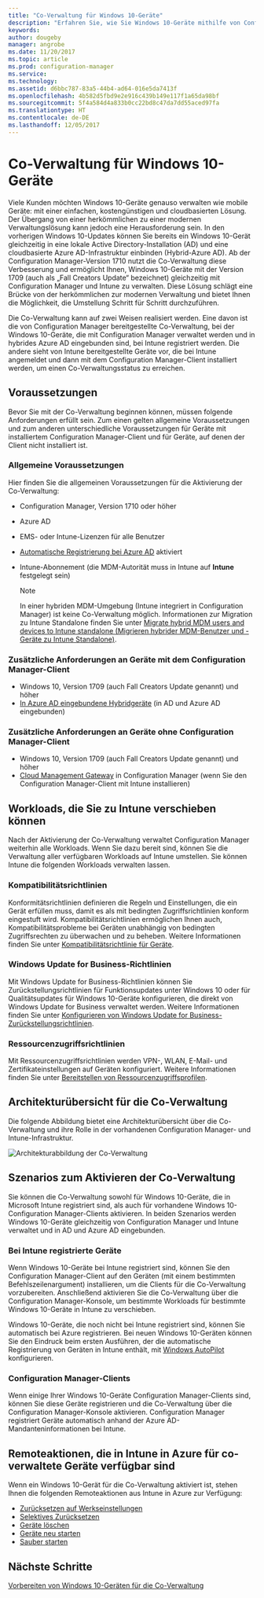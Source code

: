```yaml
---
title: "Co-Verwaltung für Windows 10-Geräte"
description: "Erfahren Sie, wie Sie Windows 10-Geräte mithilfe von Configuration Manager und Microsoft Intune gleichzeitig verwalten können."
keywords: 
author: dougeby
manager: angrobe
ms.date: 11/20/2017
ms.topic: article
ms.prod: configuration-manager
ms.service: 
ms.technology: 
ms.assetid: d6bbc787-83a5-44b4-ad64-016e5da7413f
ms.openlocfilehash: 4b582d5fbd9e2e916c439b149e117f1a65da98bf
ms.sourcegitcommit: 5f4a584d4a833b0cc22bd8c47da7dd55aced97fa
ms.translationtype: HT
ms.contentlocale: de-DE
ms.lasthandoff: 12/05/2017
---
```

# <a name="co-management-for-windows-10-devices"></a>Co-Verwaltung für Windows 10-Geräte    
<!-- 1350871 -->
Viele Kunden möchten Windows 10-Geräte genauso verwalten wie mobile Geräte: mit einer einfachen, kostengünstigen und cloudbasierten Lösung. Der Übergang von einer herkömmlichen zu einer modernen Verwaltungslösung kann jedoch eine Herausforderung sein. In den vorherigen Windows 10-Updates können Sie bereits ein Windows 10-Gerät gleichzeitig in eine lokale Active Directory-Installation (AD) und eine cloudbasierte Azure AD-Infrastruktur einbinden (Hybrid-Azure AD). Ab der Configuration Manager-Version 1710 nutzt die Co-Verwaltung diese Verbesserung und ermöglicht Ihnen, Windows 10-Geräte mit der Version 1709 (auch als „Fall Creators Update“ bezeichnet) gleichzeitig mit Configuration Manager und Intune zu verwalten. Diese Lösung schlägt eine Brücke von der herkömmlichen zur modernen Verwaltung und bietet Ihnen die Möglichkeit, die Umstellung Schritt für Schritt durchzuführen. 

Die Co-Verwaltung kann auf zwei Weisen realisiert werden.  Eine davon ist die von Configuration Manager bereitgestellte Co-Verwaltung, bei der Windows 10-Geräte, die mit Configuration Manager verwaltet werden und in hybrides Azure AD eingebunden sind, bei Intune registriert werden. Die andere sieht von Intune bereitgestellte Geräte vor, die bei Intune angemeldet und dann mit dem Configuration Manager-Client installiert werden, um einen Co-Verwaltungsstatus zu erreichen.  

## <a name="prerequisites"></a>Voraussetzungen
Bevor Sie mit der Co-Verwaltung beginnen können, müssen folgende Anforderungen erfüllt sein. Zum einen gelten allgemeine Voraussetzungen und zum anderen unterschiedliche Voraussetzungen für Geräte mit installiertem Configuration Manager-Client und für Geräte, auf denen der Client nicht installiert ist.

### <a name="general-prerequisites"></a>Allgemeine Voraussetzungen
Hier finden Sie die allgemeinen Voraussetzungen für die Aktivierung der Co-Verwaltung:  

- Configuration Manager, Version 1710 oder höher
- Azure AD
- EMS- oder Intune-Lizenzen für alle Benutzer
- [Automatische Registrierung bei Azure AD](https://docs.microsoft.com/intune/windows-enroll#enable-windows-10-automatic-enrollment) aktiviert
- Intune-Abonnement &#40;die MDM-Autorität muss in Intune auf **Intune** festgelegt sein&#41;


   > [!Note]  
   > In einer hybriden MDM-Umgebung (Intune integriert in Configuration Manager) ist keine Co-Verwaltung möglich. Informationen zur Migration zu Intune Standalone finden Sie unter [Migrate hybrid MDM users and devices to Intune standalone (Migrieren hybrider MDM-Benutzer und -Geräte zu Intune Standalone)](/sccm/mdm/deploy-use/migrate-hybridmdm-to-intunesa).

### <a name="additional-prerequisites-for-devices-with-the-configuration-manager-client"></a>Zusätzliche Anforderungen an Geräte mit dem Configuration Manager-Client
- Windows 10, Version 1709 (auch Fall Creators Update genannt) und höher
- [In Azure AD eingebundene Hybridgeräte](https://docs.microsoft.com/azure/active-directory/device-management-hybrid-azuread-joined-devices-setup) (in AD und Azure AD eingebunden)

### <a name="additional-prerequisites-for-devices-without-the-configuration-manager-client"></a>Zusätzliche Anforderungen an Geräte ohne Configuration Manager-Client
- Windows 10, Version 1709 (auch Fall Creators Update genannt) und höher
- [Cloud Management Gateway](/sccm/core/clients/manage/manage-clients-internet#cloud-management-gateway) in Configuration Manager (wenn Sie den Configuration Manager-Client mit Intune installieren)

## <a name="workloads-you-can-switch-to-intune"></a>Workloads, die Sie zu Intune verschieben können
Nach der Aktivierung der Co-Verwaltung verwaltet Configuration Manager weiterhin alle Workloads. Wenn Sie dazu bereit sind, können Sie die Verwaltung aller verfügbaren Workloads auf Intune umstellen. Sie können Intune die folgenden Workloads verwalten lassen.   

### <a name="compliance-policies"></a>Kompatibilitätsrichtlinien
Konformitätsrichtlinien definieren die Regeln und Einstellungen, die ein Gerät erfüllen muss, damit es als mit bedingten Zugriffsrichtlinien konform eingestuft wird. Kompatibilitätsrichtlinien ermöglichen Ihnen auch, Kompatibilitätsprobleme bei Geräten unabhängig von bedingten Zugriffsrechten zu überwachen und zu beheben. Weitere Informationen finden Sie unter [Kompatibilitätsrichtlinie für Geräte](/sccm/mdm/deploy-use/device-compliance-policies).  

### <a name="windows-update-for-business-policies"></a>Windows Update for Business-Richtlinien
Mit Windows Update for Business-Richtlinien können Sie Zurückstellungsrichtlinien für Funktionsupdates unter Windows 10 oder für Qualitätsupdates für Windows 10-Geräte konfigurieren, die direkt von Windows Update for Business verwaltet werden. Weitere Informationen finden Sie unter [Konfigurieren von Windows Update for Business-Zurückstellungsrichtlinien](/sccm/sum/deploy-use/integrate-windows-update-for-business-windows-10#configure-windows-update-for-business-deferral-policies).  

### <a name="resource-access-policies"></a>Ressourcenzugriffsrichtlinien
Mit Ressourcenzugriffsrichtlinien werden VPN-, WLAN, E-Mail- und Zertifikateinstellungen auf Geräten konfiguriert. Weitere Informationen finden Sie unter [Bereitstellen von Ressourcenzugriffsprofilen](/sccm/protect/deploy-use/deploy-wifi-vpn-email-cert-profiles).

## <a name="architectural-overview-for-co-management"></a>Architekturübersicht für die Co-Verwaltung
Die folgende Abbildung bietet eine Architekturübersicht über die Co-Verwaltung und ihre Rolle in der vorhandenen Configuration Manager- und Intune-Infrastruktur.

![Architekturabbildung der Co-Verwaltung](./media/co-management-arch.svg)

## <a name="scenarios-to-enable-co-management"></a>Szenarios zum Aktivieren der Co-Verwaltung  
Sie können die Co-Verwaltung sowohl für Windows 10-Geräte, die in Microsoft Intune registriert sind, als auch für vorhandene Windows 10-Configuration Manager-Clients aktivieren. In beiden Szenarios werden Windows 10-Geräte gleichzeitig von Configuration Manager und Intune verwaltet und in AD und Azure AD eingebunden.  

### <a name="devices-enrolled-in-intune"></a>Bei Intune registrierte Geräte  
Wenn Windows 10-Geräte bei Intune registriert sind, können Sie den Configuration Manager-Client auf den Geräten (mit einem bestimmten Befehlszeilenargument) installieren, um die Clients für die Co-Verwaltung vorzubereiten. Anschließend aktivieren Sie die Co-Verwaltung über die Configuration Manager-Konsole, um bestimmte Workloads für bestimmte Windows 10-Geräte in Intune zu verschieben.  

Windows 10-Geräte, die noch nicht bei Intune registriert sind, können Sie automatisch bei Azure registrieren. Bei neuen Windows 10-Geräten können Sie den Eindruck beim ersten Ausführen, der die automatische Registrierung von Geräten in Intune enthält, mit [Windows AutoPilot](https://docs.microsoft.com/intune/enrollment-autopilot) konfigurieren.  

### <a name="configuration-manager-clients"></a>Configuration Manager-Clients
Wenn einige Ihrer Windows 10-Geräte Configuration Manager-Clients sind, können Sie diese Geräte registrieren und die Co-Verwaltung über die Configuration Manager-Konsole aktivieren. Configuration Manager registriert Geräte automatisch anhand der Azure AD-Mandanteninformationen bei Intune.  


## <a name="remote-actions-available-in-intune-on-azure-for-co-managed-devices"></a>Remoteaktionen, die in Intune in Azure für co-verwaltete Geräte verfügbar sind
Wenn ein Windows 10-Gerät für die Co-Verwaltung aktiviert ist, stehen Ihnen die folgenden Remoteaktionen aus Intune in Azure zur Verfügung:  
- [Zurücksetzen auf Werkseinstellungen](https://docs.microsoft.com/intune/devices-wipe#factory-reset)
- [Selektives Zurücksetzen](https://docs.microsoft.com/intune/apps-selective-wipe)
- [Geräte löschen](https://docs.microsoft.com/intune/devices-wipe#delete-devices-from-the-azure-active-directory-portal)
- [Geräte neu starten](https://docs.microsoft.com/intune/device-restart)
- [Sauber starten](https://docs.microsoft.com/intune/device-fresh-start)

## <a name="next-steps"></a>Nächste Schritte
[Vorbereiten von Windows 10-Geräten für die Co-Verwaltung](co-management-prepare.md)